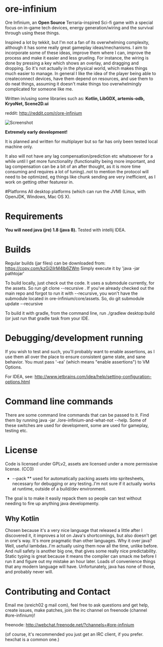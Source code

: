 # ore-infinium

Ore Infinium, an **Open Source** Terraria-inspired Sci-fi game with a special focus
on in-game tech devices, energy generation/wiring and the survival through using
these things. 

Inspired a lot by tekkit, but I'm not a fan of its overwhelming complexity, although it has some really great gameplay ideas/mechanisms. I aim to incorporate some of these ideas, improve them where I can, improve the process and make it easier and less grueling. For instance, the wiring is done by pressing a key which shows an overlay, and dragging and dropping. So it's not actually in the physical world, which makes things much easier to manage. In general I like the idea of the player being able to createconnect devices, have them depend on resources, and use them to do neat things, assuming it doesn't make things too overwhelmingly complicated for someone like me.

Written in/using some libraries such as: **Kotlin, LibGDX, artemis-odb, KryoNet, Scene2D.ui**

reddit: http://reddit.com/r/ore-infinium

![Screenshot](http://i.imgur.com/iCaUnQZ.png "Screenshot1")


**Extremely early development!**

It is planned and written for multiplayer but so far has only been tested local
machine only.

It also will not have any lag compensation/prediction etc
whatsoever for a while until I get more functionality (functionality being more
important, and lag compensation can be a bit of an after thought, as it is more
time consuming and requires a lot of tuning)..not to mention the protocol will
need to be optimized, eg things like chunk sending are very inefficient, as I
work on getting other featuresr in.

#Platforms
All desktop platforms (which can run the JVM) (Linux, with OpenJDK,
Windows, Mac OS X).

# Requirements
**You will need java (jre) 1.8 (java 8).** Tested with intellij IDEA. 

# Builds
Regular builds (jar files) can be downloaded from: https://copy.com/kzGi2ilrM4lb6ZWm
Simply execute it by 'java -jar pathtojar'

To build locally, just check out the code. It uses a submodule currently, for the assets. So run git clone --recursive <the url>. If you've already checked out the main repo and forgot to run it with --recursive, you won't have the submodule located in ore-infinium/core/assets. So, do git submodule update --recursive

To build it with gradle, from the command line, run ./gradlew desktop:build (or just run that gradle task from your IDE.

# Debugging/development running

If you wish to test and such, you'll probably want to enable assertions, as I use
them all over the place to ensure consistent game state, and sane behavior. You
must pass '-ea' (which means "enable assertions") to VM Options.

For IDEA, see: http://www.jetbrains.com/idea/help/setting-configuration-options.html

# Command line commands
There are some command line commands that can be passed to it. Find them by running java -jar ./ore-infinium-and-what-not --help. Some of these switches are used for development, some are used for gameplay, testing etc.

# License
Code is licensed under GPLv2, assets are licensed under a more permissive license. (CC0)
* --pack
** used for automatically packing assets into spritesheets, necessary for
debugging or any testing..I'm not sure if it actually works at runtime, outside
of a build/dev environment.

The goal is to make it easily repack them so people can test without
needing to fire up anything java developmenty.

## Why Kotlin
Chosen because it's a very nice language that released a little after I discovered it,
it improves a lot on Java's shortcomings, but also doesn't get in one's way. It's
more pragmatic than other languages. Why it over java? Well, useful lambdas..I'm
actually using them now all the time, unlike before. And null safety is another big
one, that gives some really nice predictability. Static typing is great because
it means the compiler can smack me before I run it and figure out my mistake
an hour later. Loads of convenience things that any modern language will have.
Unfortunately, java has none of those, and probably never will.

# Contributing and Contact
Email me (sreich02 g mail com), feel free to ask questions and get help, create issues, make patches, join the irc channel on freenode (channel #ore-infinium)!

freenode: http://webchat.freenode.net/?channels=#ore-infinium

(of course, it's recommended you just get an IRC client, if you prefer. hexchat is a common one.)

